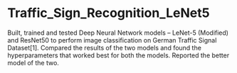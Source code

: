 # Traffic_Sign_Recognition_LeNet5


Built, trained and tested Deep Neural Network models – LeNet-5 (Modified) and ResNet50 to perform image classification on German Traffic Signal Dataset[1]. Compared the results of the two models and found the hyperparameters that worked best for both the models. Reported the better model of the two.

